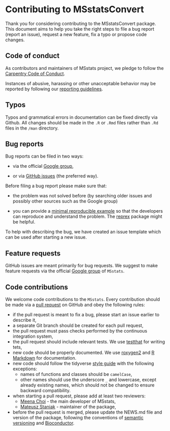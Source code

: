 # Contributing to MSstatsConvert

Thank you for considering contributing to the MSstatsConvert package.
This document aims to help you take the right steps to file a bug report (report an issue), 
request a new feature, fix a typo or propose code changes.


## Code of conduct

As contributors and maintainers of MSstats project, we pledge to follow the [Carpentry Code of Conduct](https://docs.carpentries.org/topic_folders/policies/code-of-conduct.html).

Instances of abusive, harassing or other unacceptable behavior may be reported by following our [reporting guidelines](https://docs.carpentries.org/topic_folders/policies/code-of-conduct.html#reporting-guidelines).


## Typos

Typos and grammatical errors in documentation can be fixed directly via Github. 
All changes should be made in the `.R` or `.Rmd` files rather than `.Rd` files in the `/man` directory.


## Bug reports

Bug reports can be filed in two ways:

- via the official [Google group](https://groups.google.com/forum/#!forum/msstats),

- or via [GitHub issues](https://github.com/Vitek-Lab/MSstatsConvert/issues) (the preferred way). 

Before filing a bug report please make sure that:

- the problem was not solved before 
(by searching older issues and possibly other sources such as the Google group)

- you can provide a [minimal reproducible example](https://stackoverflow.com/questions/5963269/how-to-make-a-great-r-reproducible-example) so that the developers can reproduce and understand the problem. 
The [reprex](https://reprex.tidyverse.org/) package might be helpful.

To help with describing the bug, we have created an issue template which can be used after starting a new issue.


## Feature requests

GitHub issues are meant primarily for bug requests.
We suggest to make feature requests via the official [Google group](https://groups.google.com/forum/#!forum/msstats) of `MSstats`.


## Code contributions

We welcome code contributions to the `MSstats`. 
Every contribution should be made via a [pull request](https://help.github.com/en/github/collaborating-with-issues-and-pull-requests/about-pull-requests) on GitHub and obey the following rules:

* if the pull request is meant to fix a bug, please start an issue earlier to describe it,
* a separate Git branch should be created for each pull request,
* the pull request must pass checks performed by the continuous integration system,
* the pull request should include relevant tests. We use [testthat](https://cran.r-project.org/package=testthat) for writing tets,
* new code should be properly documented. We use [roxygen2](https://cran.r-project.org/package=roxygen2) and
[R Markdown](https://cran.r-project.org/web/packages/roxygen2/vignettes/markdown.html) for documentation.  
* new code should follow the tidyverse [style guide](https://style.tidyverse.org) with the following exceptions:
    - names of functions and classes should be `camelCase`,
    - other names should use the underscore `_` and lowercase, except already existing names,
    which should not be changed to ensure backward compatibility.
* when starting a pull request, please add at least two reviewers:
    - [Meena Choi](https://github.com/MeenaChoi) - the main developer of MSstats,
    - [Mateusz Staniak](https://github.com/mstaniak) - maintainer of the package,
* before the pull request is merged, please update the NEWS.md file and version of the package, following the conventions of [semantic versioning](https://semver.org/) and [Bioconductor](http://bioconductor.org/developers/how-to/version-numbering/).
